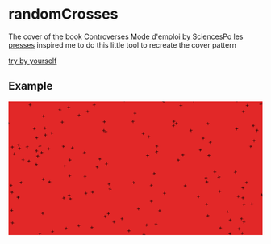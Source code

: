 # randomCrosses

The cover of the book [Controverses Mode d'emploi by SciencesPo les presses](https://controverses.org/mode-demploi/#:~:text=Controverses%20mode%20d'emploi%20est,en%20interaction%20avec%20la%20soci%C3%A9t%C3%A9.) inspired me to do this little tool to recreate the cover pattern


[try by yourself](https://guillaume-gomez.github.io/randomCrosses/)


## Example

![example](./example.png)
